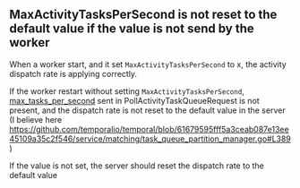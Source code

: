 
## MaxActivityTasksPerSecond is not reset to the default value if the value is not send by the worker

When a worker start, and it set `MaxActivityTasksPerSecond` to x, the activity dispatch rate is applying correctly. 

If the worker restart without setting `MaxActivityTasksPerSecond`, [max_tasks_per_second](https://github.com/temporalio/api/blob/d96bd55e87799e9f6a33a1c40a56cfa932566bdf/temporal/api/taskqueue/v1/message.proto#L33) sent in PollActivityTaskQueueRequest is not present, and the dispatch rate is not reset to the default value 
in the server (I believe here https://github.com/temporalio/temporal/blob/61679595fff5a3ceab087e13ee45109a35c2f546/service/matching/task_queue_partition_manager.go#L389)


If the value is not set, the server should reset the dispatch rate to the default value




